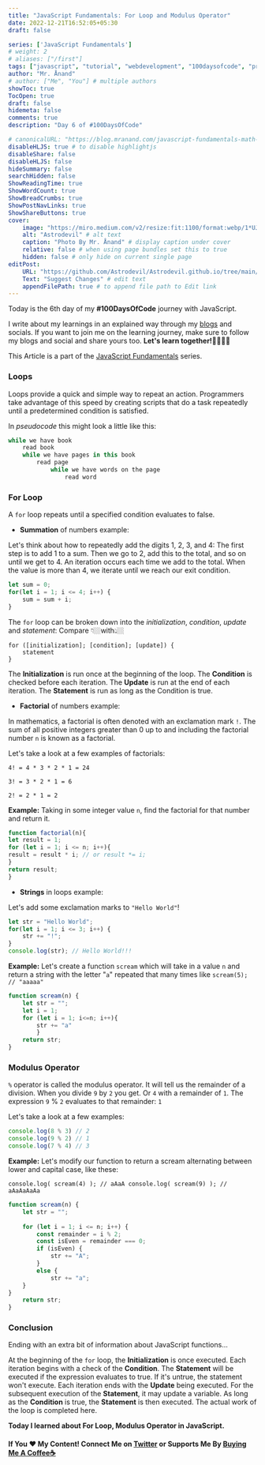 ```yaml
---
title: "JavaScript Fundamentals: For Loop and Modulus Operator"
date: 2022-12-21T16:52:05+05:30
draft: false

series: ['JavaScript Fundamentals']
# weight: 2
# aliases: ["/first"]
tags: ["javascript", "tutorial", "webdevelopment", "100daysofcode", "programming", "coding"]
author: "Mr. Ånand"
# author: ["Me", "You"] # multiple authors
showToc: true
TocOpen: true
draft: false
hidemeta: false
comments: true
description: "Day 6 of #100DaysOfCode"

# canonicalURL: "https://blog.mranand.com/javascript-fundamentals-math-object"
disableHLJS: true # to disable highlightjs
disableShare: false
disableHLJS: false
hideSummary: false
searchHidden: false
ShowReadingTime: true
ShowWordCount: true
ShowBreadCrumbs: true
ShowPostNavLinks: true
ShowShareButtons: true
cover:
    image: "https://miro.medium.com/v2/resize:fit:1100/format:webp/1*UJKxubY2QVy28PhhQu4pRg.png" # image path/url
    alt: "Astrodevil" # alt text
    caption: "Photo By Mr. Ånand" # display caption under cover
    relative: false # when using page bundles set this to true
    hidden: false # only hide on current single page
editPost:
    URL: "https://github.com/Astrodevil/Astrodevil.github.io/tree/main/content"
    Text: "Suggest Changes" # edit text
    appendFilePath: true # to append file path to Edit link
---
```


Today is the 6th day of my **#100DaysOfCode** journey with JavaScript.

I write about my learnings in an explained way through my [blogs](https://astrodevil.hashnode.dev/) and socials. If you want to join me on the learning journey, make sure to follow my blogs and social and share yours too. **Let's learn together!🫱🏼‍🫲🏼**

This Article is a part of the [JavaScript Fundamentals](https://astrodevil.hashnode.dev/series/js-fundamentals) series.

### Loops

Loops provide a quick and simple way to repeat an action. Programmers take advantage of this speed by creating scripts that do a task repeatedly until a predetermined condition is satisfied.

In *pseudocode* this might look a little like this:

```javascript
while we have book
    read book
    while we have pages in this book
        read page
            while we have words on the page
                read word 
```

### For Loop

A `for` loop repeats until a specified condition evaluates to false.

*   **Summation** of numbers example:
    

Let's think about how to repeatedly add the digits 1, 2, 3, and 4: The first step is to add 1 to a sum. Then we go to 2, add this to the total, and so on until we get to 4. An iteration occurs each time we add to the total. When the value is more than 4, we iterate until we reach our exit condition.

```javascript
let sum = 0;
for(let i = 1; i <= 4; i++) { 
    sum = sum + i; 
}
```

The `for` loop can be broken down into the *initialization*, *condition*, *update* and *statement*: Compare 👇🏼with👆🏼

```plaintext
for ([initialization]; [condition]; [update]) {
    statement
}
```

The **Initialization** is run once at the beginning of the loop. The **Condition** is checked before each iteration. The **Update** is run at the end of each iteration. The **Statement** is run as long as the Condition is true.

*   **Factorial** of numbers example:
    

In mathematics, a factorial is often denoted with an exclamation mark `!`. The sum of all positive integers greater than 0 up to and including the factorial number `n` is known as a factorial.

Let's take a look at a few examples of factorials:

`4! = 4 * 3 * 2 * 1 = 24`

`3! = 3 * 2 * 1 = 6`

`2! = 2 * 1 = 2`  

**Example:** Taking in some integer value `n`, find the factorial for that number and return it.

```javascript
function factorial(n){
let result = 1;
for (let i = 1; i <= n; i++){
result = result * i; // or result *= i;
}
return result;
}
```

*   **Strings** in loops example:
    

Let's add some exclamation marks to `"Hello World"`!

```javascript
let str = "Hello World";
for(let i = 1; i <= 3; i++) {
    str += "!";
}
console.log(str); // Hello World!!!
```

**Example:** Let's create a function `scream` which will take in a value `n` and return a string with the letter "`a`" repeated that many times like `scream(5); // "aaaaa"`

```javascript
function scream(n) {
    let str = "";
    let i = 1;
    for (let i = 1; i<=n; i++){
        str += "a"
        }
    return str;
}
```

### Modulus Operator

`%` operator is called the modulus operator. It will tell us the remainder of a division. When you divide `9` by `2` you get. Or `4` with a remainder of `1`. The expression `9` % `2` evaluates to that remainder: `1`

Let's take a look at a few examples:

```javascript
console.log(8 % 3) // 2
console.log(9 % 2) // 1
console.log(7 % 4) // 3
```

**Example:** Let's modify our function to return a scream alternating between lower and capital case, like these:

`console.log( scream(4) ); // aAaA console.log( scream(9) ); // aAaAaAaAa`

```javascript
function scream(n) {
    let str = "";
   
    for (let i = 1; i <= n; i++) {
        const remainder = i % 2;
        const isEven = remainder === 0;
        if (isEven) {
            str += "A";
        }
        else {
            str += "a";
    }
}
    return str;
}
```

### Conclusion

Ending with an extra bit of information about JavaScript functions...

At the beginning of the `for` loop, the **Initialization** is once executed. Each iteration begins with a check of the **Condition**. The **Statement** will be executed if the expression evaluates to true. If it's untrue, the statement won't execute. Each iteration ends with the **Update** being executed. For the subsequent execution of the **Statement**, it may update a variable. As long as the **Condition** is true, the **Statement** is then executed. The actual work of the loop is completed here.

**Today I learned about For Loop, Modulus Operator in JavaScript.**

#### If You ❤️ My Content! Connect Me on [Twitter](https://mobile.twitter.com/Astrodevil_) or Supports Me By [Buying Me A Coffee☕](https://www.buymeacoffee.com/Astrodevil)